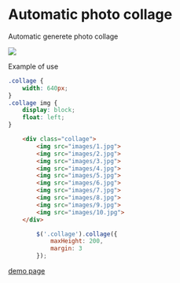 # Automatic photo collage
Automatic generete photo collage

<img src="http://i.imgur.com/ynwMunQ.jpg">

Example of use

```css
.collage {
	width: 640px;
}
.collage img {
	display: block;
	float: left;
}
```

```html
	<div class="collage">
		<img src="images/1.jpg">
		<img src="images/2.jpg">
		<img src="images/3.jpg">
		<img src="images/4.jpg">
		<img src="images/5.jpg">
		<img src="images/6.jpg">
		<img src="images/7.jpg">
		<img src="images/8.jpg">
		<img src="images/9.jpg">
		<img src="images/10.jpg">
	</div>
```

```javascript
		$('.collage').collage({
			maxHeight: 200,
			margin: 3
		});
```

<a href="https://jsfiddle.net/v7sefrcw/7/" target="_blank">demo page</a>
